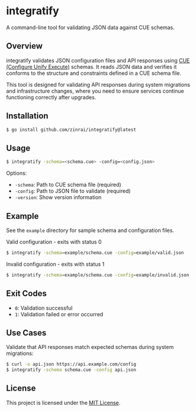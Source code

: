 # integratify

A command-line tool for validating JSON data against CUE schemas.

## Overview

integratify validates JSON configuration files and API responses using [CUE (Configure Unify Execute)](https://cuelang.org/) schemas. It reads JSON data and verifies it conforms to the structure and constraints defined in a CUE schema file.

This tool is designed for validating API responses during system migrations and infrastructure changes, where you need to ensure services continue functioning correctly after upgrades.

## Installation

```bash
$ go install github.com/zinrai/integratify@latest
```

## Usage

```bash
$ integratify -schema=<schema.cue> -config=<config.json>
```

Options:
- `-schema`: Path to CUE schema file (required)
- `-config`: Path to JSON file to validate (required)
- `-version`: Show version information

## Example

See the `example` directory for sample schema and configuration files.

Valid configuration - exits with status 0

```bash
$ integratify -schema=example/schema.cue -config=example/valid.json
```

Invalid configuration - exits with status 1

```bash
$ integratify -schema=example/schema.cue -config=example/invalid.json
```

## Exit Codes

- `0`: Validation successful
- `1`: Validation failed or error occurred

## Use Cases

Validate that API responses match expected schemas during system migrations:

```bash
$ curl -o api.json https://api.example.com/config 
$ integratify -schema schema.cue -config api.json
```

## License

This project is licensed under the [MIT License](./LICENSE).
